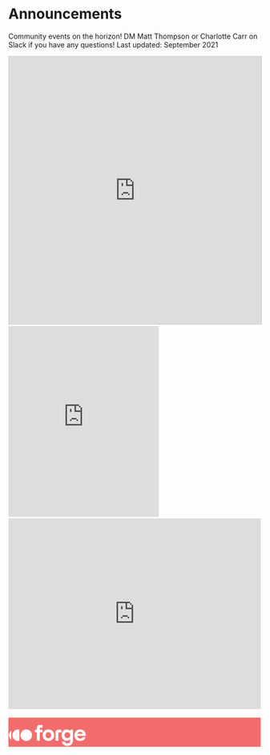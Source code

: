 # Announcements

Community events on the horizon! DM Matt Thompson or Charlotte Carr on Slack if you have any questions! 
Last updated: September 2021

<iframe src="https://airtable.com/embed/shr0NE20x5BbsLoLJ?backgroundColor=cyan&viewControls=on" frameborder="0" onmousewheel="" width="100%" height="533" style="background: transparent; border: 1px solid #ccc;"></iframe>

<iframe src="https://open.spotify.com/embed/track/33n1o7mzohXiCzS6Rr5q2E" width="300" height="380" frameborder="0" allowtransparency="true" allow="encrypted-media"></iframe>

<iframe src="https://open.spotify.com/embed/playlist/2BADS4SY6S9vznZRXOfUUd?theme=0" width="100%" height="380" frameBorder="0" allowfullscreen="" allow="autoplay; clipboard-write; encrypted-media; fullscreen; picture-in-picture"></iframe>

![Forge](../images/forge-coral-banner.png)